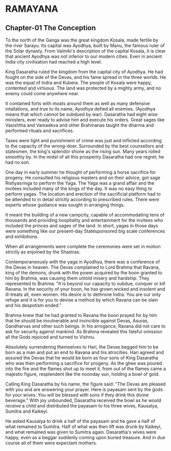 # RAMAYANA
## Chapter-01 The Conception

To the north of the Ganga was the great kingdom Kosala, made fertile by the river Sarayu. Its capital was Ayodhya, built by Manu, the famous ruler of the Solar dynasty. From Valmiki's description of the capital Kosala, it is clear that ancient Ayodhya was not inferior to our modern cities. Even in ancient India city civilisation had reached a high level.

King Dasaratha ruled the kingdom from the capital city of Ayodhya. He had fought on the side of the Devas, and his fame spread in the three worlds. He was the equal of Indra and Kubera. The people of Kosala were happy, contented and virtuous. The land was protected by a mighty army, and no enemy could come anywhere near.

It contained forts with moats around them as well as many defensive intallations, and true to its name, Ayodhya defied all enemies. (Ayodhya means that which cannot be subdued by war). Dasaratha had eight wise ministers, ever ready to advise him and execute his orders. Great sages like Vasishtha and Vamadeva and other Brahmanas taught the dharma and performed rituals and sacrifices.

Taxes were light and punishment of crime was just and inflicted according to the capacity of the wrong-doer. Surrounded by the best counsellors and statesmen, the king's splendor shone as the rising sun. Many years rolled smoothly by. In the midst of all this prosperity Dasaratha had one regret; he had no son.

One day in early summer he thought of performing a horse sacrifice for progeny. He consulted his religious masters and on their advice, got sage Rishyasringa to perform the Yaga. The Yaga was a grand affair and the invitees included many of the kings of the day. It was no easy thing to perform yagas. The location and erection of the sacrificial platform had to be attended to in detail strictly according to prescribed rules. There were experts whose guidance was sought in arranging things.

It meant the building of a new campcity, capable of accommodating tens of thousands and providing hospitality and entertainment for the invitees who included the princes and sages of the land. In short, yagas in those days were something like our present-day Statesponsored big scale conferences and exhibitions.

When all arrangements were complete the ceremonies were set in motion strictly as enjoined by the Shastras.

Contemporaneously with the yaga in Ayodhya, there was a conference of the Devas in heaven. The Devas complained to Lord Brahma that Ravana, king of the demons, drunk with the power acquired by the boon granted to him by Brahma, was causing them untold misery and hardship. They represented to Brahma: "It is beyond our capacity to subdue, conquer or kill Ravana. In the security of your boon, he has grown wicked and insolent and ill-treats all, even women. His desire is to dethrone Indra. You are our only refuge and it is for you to devise a method by which Ravana can be slain and his despotism ended."

Brahma knew that he had granted to Ravana the boon prayed for by him that he should be invulnerable and invincible against Devas, Asuras, Gandharvas and other such beings. In his arrogance, Ravana did not care to ask for security against mankind. As Brahma revealed this fateful omission all the Gods rejoiced and turned to Vishnu.

Absolutely surrendering themselves to Hari, the Devas begged him to be born as a man and put an end to Ravana and his atrocities. Hari agreed and assured the Devas that he would be born as four sons of King Dasaratha who was then performing a sacrifice for progeny. As the ghee was poured into the fire and the flames shot up to meet it, from out of the flames came a majestic figure, resplendent like the noonday sun, holding a bowl of gold.

Calling King Dasaratha by his name, the figure said: "The Devas are pleased with you and are answering your prayer. Here is payasam sent by the gods for your wives. You will be blessed with sons if they drink this divine beverage." With joy unbounded, Dasaratha received the bowl as he would receive a child and distributed the payasam to his three wives, Kausalya, Sumitra and Kaikeyi.

He asked Kausalya to drink a half of the payasam and he gave a half of what remained to Sumitra. Half of what was then lift was drunk by Kaikeyi, and what remained was given to Sumitra again. Dasaratha's wives were happy, even as a beggar suddenly coming upon buried treasure. And in due course all of them were expectant mothers.